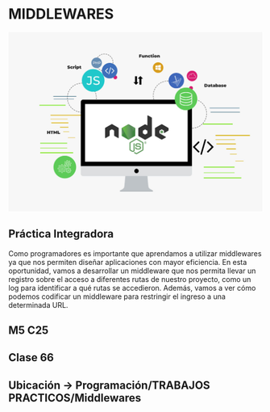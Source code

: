 # MIDDLEWARES

![node](public/images/node.jpg)

## Práctica Integradora
Como programadores es importante que aprendamos a utilizar middlewares ya que nos
permiten diseñar aplicaciones con mayor eficiencia. En esta oportunidad, vamos a
desarrollar un middleware que nos permita llevar un registro sobre el acceso a diferentes
rutas de nuestro proyecto, como un log para identificar a qué rutas se accedieron.
Además, vamos a ver cómo podemos codificar un middleware para restringir el ingreso a
una determinada URL.

## M5 C25

## Clase 66

## Ubicación -> Programación/TRABAJOS PRACTICOS/Middlewares